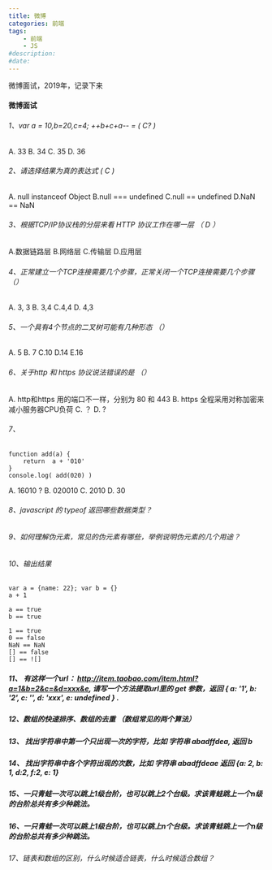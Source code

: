 ```yaml
---
title: 微博
categories: 前端
tags: 
    - 前端
    - JS
#description: 
#date: 
---
```


微博面试，2019年，记录下来
<!-- more -->

#### 微博面试
###### 1、var a = 10,b=20,c=4; ++b+c+a--  =  ( C? )
A. 33 B. 34 C. 35 D. 36

###### 2、请选择结果为真的表达式 ( C )
A. null instanceof Object    B.null === undefined    C.null == undefined   D.NaN == NaN
###### 3、根据TCP/IP协议栈的分层来看 HTTP 协议工作在哪一层 （ D ）
A.数据链路层  B.网络层   C.传输层   D.应用层
###### 4、正常建立一个TCP连接需要几个步骤，正常关闭一个TCP连接需要几个步骤 （）
A. 3, 3    B. 3,4   C.4,4    D. 4,3
###### 5、一个具有4个节点的二叉树可能有几种形态 （）
A. 5   B. 7    C.10   D.14   E.16
###### 6、关于http 和 https 协议说法错误的是 （）
A. http和https 用的端口不一样，分别为 80 和 443
B. https 全程采用对称加密来减小服务器CPU负荷
C. ？
D. ?

###### 7、
```
function add(a) {
    return  a + '010'
}
console.log( add(020) )
```

A. 16010 ?     B. 020010    C. 2010   D. 30
###### 8、javascript 的 typeof 返回哪些数据类型？

###### 9、如何理解伪元素，常见的伪元素有哪些，举例说明伪元素的几个用途？

###### 10、输出结果
```
var a = {name: 22}; var b = {}
a + 1

a == true
b == true

1 == true
0 == false
NaN == NaN 
[] == false
[] == ![]
```

##### 11、 有这样一个url： http://item.taobao.com/item.html?a=1&b=2&c=&d=xxx&e, 请写一个方法提取url里的 get 参数，返回 { a: '1', b: '2', c: '', d: 'xxx', e: undefined } .

##### 12、数组的快速排序、数组的去重 （数组常见的两个算法）

##### 13、 找出字符串中第一个只出现一次的字符，比如 字符串 abadffdea, 返回 b

##### 14、 找出字符串中各个字符出现的次数，比如 字符串 abadffdeae 返回 {a: 2, b: 1, d:2, f:2, e: 1}


##### 15、一只青蛙一次可以跳上1级台阶，也可以跳上2个台级。求该青蛙跳上一个n级的台阶总共有多少种跳法。

##### 16、一只青蛙一次可以跳上1级台阶，也可以跳上n个台级。求该青蛙跳上一个n级的台阶总共有多少种跳法。

###### 17、链表和数组的区别，什么时候适合链表，什么时候适合数组？